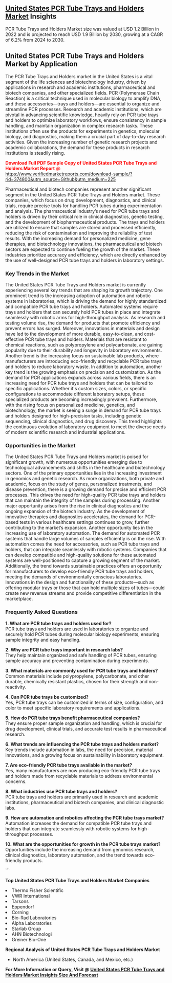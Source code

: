 <h2><a href="https://www.verifiedmarketreports.com/download-sample/?rid=374800&amp;utm_source=Github&amp;utm_medium=225" target="_blank">United States PCR Tube Trays and Holders Market</a> Insights</h2><p>PCR Tube Trays and Holders Market size was valued at USD 1.2 Billion in 2022 and is projected to reach USD 1.9 Billion by 2030, growing at a CAGR of 6.2% from 2024 to 2030.</p><p> <h2>United States PCR Tube Trays and Holders Market by Application</h2> <p>The PCR Tube Trays and Holders market in the United States is a vital segment of the life sciences and biotechnology industry, driven by applications in research and academic institutions, pharmaceutical and biotech companies, and other specialized fields. PCR (Polymerase Chain Reaction) is a critical technique used in molecular biology to amplify DNA, and these accessories—trays and holders—are essential to organize and streamline PCR processes. Research and academic institutions, which are pivotal in advancing scientific knowledge, heavily rely on PCR tube trays and holders to optimize laboratory workflows, ensure consistency in sample handling, and maintain organization in complex research tasks. These institutions often use the products for experiments in genetics, molecular biology, and diagnostics, making them a crucial part of day-to-day research activities. Given the increasing number of genetic research projects and academic collaborations, the demand for these products in research institutions is steadily rising. <p><span class=""><span style="color: #ff0000;"><strong>Download Full PDF Sample Copy of United States PCR Tube Trays and Holders Market Report</strong> @ </span><a href="https://www.verifiedmarketreports.com/download-sample/?rid=374800&amp;utm_source=Github&amp;utm_medium=225" target="_blank">https://www.verifiedmarketreports.com/download-sample/?rid=374800&amp;utm_source=Github&amp;utm_medium=225</a></span></p></p> <p>Pharmaceutical and biotech companies represent another significant segment in the United States PCR Tube Trays and Holders market. These companies, which focus on drug development, diagnostics, and clinical trials, require precise tools for handling PCR tubes during experimentation and analysis. The pharmaceutical industry’s need for PCR tube trays and holders is driven by their critical role in clinical diagnostics, genetic testing, and the development of biopharmaceutical products. The trays and holders are utilized to ensure that samples are stored and processed efficiently, reducing the risk of contamination and improving the reliability of test results. With the increasing demand for personalized medicine, gene therapies, and biotechnology innovations, the pharmaceutical and biotech sectors are expected to continue fueling the growth of the market. These industries prioritize accuracy and efficiency, which are directly enhanced by the use of well-designed PCR tube trays and holders in laboratory settings.</p> <h3>Key Trends in the Market</h3> <p>The United States PCR Tube Trays and Holders market is currently experiencing several key trends that are shaping its growth trajectory. One prominent trend is the increasing adoption of automation and robotic systems in laboratories, which is driving the demand for highly standardized and compatible PCR tube trays and holders. Automated systems require trays and holders that can securely hold PCR tubes in place and integrate seamlessly with robotic arms for high-throughput analysis. As research and testing volume rise, the demand for products that promote efficiency and prevent errors has surged. Moreover, innovations in materials and design have led to the development of more durable, easy-to-clean, and cost-effective PCR tube trays and holders. Materials that are resistant to chemical reactions, such as polypropylene and polycarbonate, are gaining popularity due to their durability and longevity in laboratory environments. Another trend is the increasing focus on sustainable lab products, where manufacturers are introducing eco-friendly and recyclable PCR tube trays and holders to reduce laboratory waste. In addition to automation, another key trend is the growing emphasis on precision and customization. As the demand for PCR applications expands across various fields, there is an increasing need for PCR tube trays and holders that can be tailored to specific applications. Whether it's custom sizes, colors, or specific configurations to accommodate different laboratory setups, these specialized products are becoming increasingly prevalent. Furthermore, with the rising focus on personalized medicine, genetics, and biotechnology, the market is seeing a surge in demand for PCR tube trays and holders designed for high-precision tasks, including genetic sequencing, clinical diagnostics, and drug discovery. This trend highlights the continuous evolution of laboratory equipment to meet the diverse needs of modern scientific research and industrial applications.</p> <h3>Opportunities in the Market</h3> <p>The United States PCR Tube Trays and Holders market is poised for significant growth, with numerous opportunities emerging due to technological advancements and shifts in the healthcare and biotechnology sectors. One of the primary opportunities lies in the increasing investment in genomics and genetic research. As more organizations, both private and academic, focus on the study of genes, personalized treatments, and disease prevention, there is a growing demand for precise and efficient PCR processes. This drives the need for high-quality PCR tube trays and holders that can maintain the integrity of the samples during processing. Another major opportunity arises from the rise in clinical diagnostics and the ongoing expansion of the biotech industry. As the development of innovative therapies and diagnostics accelerates, the demand for PCR-based tests in various healthcare settings continues to grow, further contributing to the market’s expansion. Another opportunity lies in the increasing use of laboratory automation. The demand for automated PCR systems that handle large volumes of samples efficiently is on the rise. With automation comes the need for accessories, such as PCR tube trays and holders, that can integrate seamlessly with robotic systems. Companies that can develop compatible and high-quality solutions for these automated systems are well-positioned to capture a growing segment of the market. Additionally, the trend towards sustainable practices offers an opportunity for manufacturers to develop eco-friendly PCR tube trays and holders, meeting the demands of environmentally conscious laboratories. Innovations in the design and functionality of these products—such as offering modular trays or those that can hold multiple sizes of tubes—could create new revenue streams and provide competitive differentiation in the marketplace.</p> <h3>Frequently Asked Questions</h3> <p><strong>1. What are PCR tube trays and holders used for?</strong><br> PCR tube trays and holders are used in laboratories to organize and securely hold PCR tubes during molecular biology experiments, ensuring sample integrity and easy handling.</p> <p><strong>2. Why are PCR tube trays important in research labs?</strong><br> They help maintain organized and safe handling of PCR tubes, ensuring sample accuracy and preventing contamination during experiments.</p> <p><strong>3. What materials are commonly used for PCR tube trays and holders?</strong><br> Common materials include polypropylene, polycarbonate, and other durable, chemically resistant plastics, chosen for their strength and non-reactivity.</p> <p><strong>4. Can PCR tube trays be customized?</strong><br> Yes, PCR tube trays can be customized in terms of size, configuration, and color to meet specific laboratory requirements and applications.</p> <p><strong>5. How do PCR tube trays benefit pharmaceutical companies?</strong><br> They ensure proper sample organization and handling, which is crucial for drug development, clinical trials, and accurate test results in pharmaceutical research.</p> <p><strong>6. What trends are influencing the PCR tube trays and holders market?</strong><br> Key trends include automation in labs, the need for precision, material innovations, and a growing focus on sustainability in laboratory equipment.</p> <p><strong>7. Are eco-friendly PCR tube trays available in the market?</strong><br> Yes, many manufacturers are now producing eco-friendly PCR tube trays and holders made from recyclable materials to address environmental concerns.</p> <p><strong>8. What industries use PCR tube trays and holders?</strong><br> PCR tube trays and holders are primarily used in research and academic institutions, pharmaceutical and biotech companies, and clinical diagnostic labs.</p> <p><strong>9. How are automation and robotics affecting the PCR tube trays market?</strong><br> Automation increases the demand for compatible PCR tube trays and holders that can integrate seamlessly with robotic systems for high-throughput processes.</p> <p><strong>10. What are the opportunities for growth in the PCR tube trays market?</strong><br> Opportunities include the increasing demand from genomics research, clinical diagnostics, laboratory automation, and the trend towards eco-friendly products.</p> ```</p><p><strong>Top United States PCR Tube Trays and Holders Market Companies</strong></p><div data-test-id=""><p><li>Thermo Fisher Scientific</li><li> VWR International</li><li> Tarsons</li><li> Eppendorf</li><li> Corning</li><li> Bio-Rad Laboratories</li><li> Alpha Laboratories</li><li> Starlab Group</li><li> AHN Biotechnologi</li><li> Greiner Bio-One</li></p><div><strong>Regional Analysis of&nbsp;United States PCR Tube Trays and Holders Market</strong></div><ul><li dir="ltr"><p dir="ltr">North America&nbsp;(United States, Canada, and Mexico, etc.)</p></li></ul><p><strong>For More Information or Query, Visit @&nbsp;</strong><strong><a href="https://www.verifiedmarketreports.com/product/pcr-tube-trays-and-holders-market/?utm_source=Github&amp;utm_medium=225" target="_blank">United States PCR Tube Trays and Holders Market Insights Size And Forecast</a></strong></p></div>
